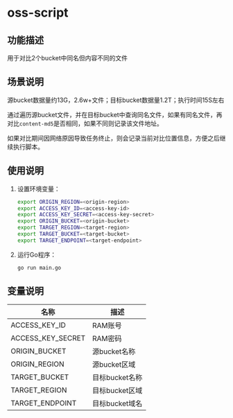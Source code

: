 # oss-script

## 功能描述

用于对比2个bucket中同名但内容不同的文件

## 场景说明

源bucket数据量约13G，2.6w+文件；目标bucket数据量1.2T；执行时间15S左右

通过遍历源bucket文件，并在目标bucket中查询同名文件，如果有同名文件，再对比`content-md5`是否相同，如果不同则记录该文件地址。

如果对比期间因网络原因导致任务终止，则会记录当前对比位置信息，方便之后继续执行脚本。

## 使用说明

1. 设置环境变量：
   ```sh
   export ORIGIN_REGION=<origin-region>
   export ACCESS_KEY_ID=<access-key-id>
   export ACCESS_KEY_SECRET=<access-key-secret>
   export ORIGIN_BUCKET=<origin-bucket>
   export TARGET_REGION=<target-region>
   export TARGET_BUCKET=<target-bucket>
   export TARGET_ENDPOINT=<target-endpoint>
   ```

2. 运行Go程序：
   ```sh
   go run main.go
   ```

## 变量说明

名称 | 描述
--- | ---
ACCESS_KEY_ID | RAM账号
ACCESS_KEY_SECRET | RAM密码
ORIGIN_BUCKET | 源bucket名称
ORIGIN_REGION | 源bucket区域
TARGET_BUCKET | 目标bucket名称
TARGET_REGION | 目标bucket区域
TARGET_ENDPOINT | 目标bucket域名
